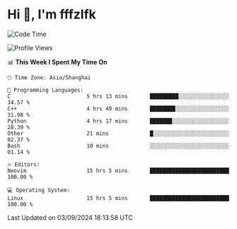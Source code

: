# Hi 👋, I'm fffzlfk

<!--START_SECTION:waka-->
![Code Time](http://img.shields.io/badge/Code%20Time-963%20hrs%2053%20mins-blue)

![Profile Views](http://img.shields.io/badge/Profile%20Views-0-blue)

📊 **This Week I Spent My Time On** 

```text
🕑︎ Time Zone: Asia/Shanghai

💬 Programming Languages: 
C                        5 hrs 13 mins       █████████░░░░░░░░░░░░░░░░   34.57 % 
C++                      4 hrs 49 mins       ████████░░░░░░░░░░░░░░░░░   31.98 % 
Python                   4 hrs 17 mins       ███████░░░░░░░░░░░░░░░░░░   28.39 % 
Other                    21 mins             █░░░░░░░░░░░░░░░░░░░░░░░░   02.37 % 
Bash                     10 mins             ░░░░░░░░░░░░░░░░░░░░░░░░░   01.14 % 

🔥 Editors: 
Neovim                   15 hrs 5 mins       █████████████████████████   100.00 % 

💻 Operating System: 
Linux                    15 hrs 5 mins       █████████████████████████   100.00 % 
```


 Last Updated on 03/09/2024 18:13:58 UTC
<!--END_SECTION:waka-->
